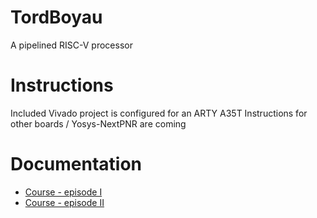 # TordBoyau
A pipelined RISC-V processor

# Instructions
Included Vivado project is configured for an ARTY A35T
Instructions for other boards / Yosys-NextPNR are coming

# Documentation
- [Course - episode I](https://github.com/BrunoLevy/learn-fpga/blob/master/FemtoRV/TUTORIALS/FROM_BLINKER_TO_RISCV/README.md)
- [Course - episode II](https://github.com/BrunoLevy/learn-fpga/blob/master/FemtoRV/TUTORIALS/FROM_BLINKER_TO_RISCV/PIPELINE.md)

